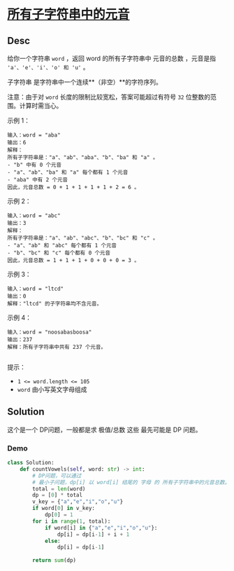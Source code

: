 
# [所有子字符串中的元音](https://leetcode.cn/problems/vowels-of-all-substrings/description/)

## Desc

给你一个字符串 `word` ，返回 word 的所有子字符串中 元音的总数 ，元音是指 `'a'、'e'、'i'、'o' 和 'u'` 。

子字符串 是字符串中一个连续**（非空）**的字符序列。

注意：由于对 `word` 长度的限制比较宽松，答案可能超过有符号 `32` 位整数的范围。计算时需当心。

 

示例 1：
```
输入：word = "aba"
输出：6
解释：
所有子字符串是："a"、"ab"、"aba"、"b"、"ba" 和 "a" 。
- "b" 中有 0 个元音
- "a"、"ab"、"ba" 和 "a" 每个都有 1 个元音
- "aba" 中有 2 个元音
因此，元音总数 = 0 + 1 + 1 + 1 + 1 + 2 = 6 。

```
示例 2：
```
输入：word = "abc"
输出：3
解释：
所有子字符串是："a"、"ab"、"abc"、"b"、"bc" 和 "c" 。
- "a"、"ab" 和 "abc" 每个都有 1 个元音
- "b"、"bc" 和 "c" 每个都有 0 个元音
因此，元音总数 = 1 + 1 + 1 + 0 + 0 + 0 = 3 。

```

示例 3：
```
输入：word = "ltcd"
输出：0
解释："ltcd" 的子字符串均不含元音。

```

示例 4：
```
输入：word = "noosabasboosa"
输出：237
解释：所有子字符串中共有 237 个元音。
 
```
提示：

* `1 <= word.length <= 105`
* `word` 由小写英文字母组成


## Solution
这个是一个 DP问题，一般都是求 极值/总数 这些 最先可能是 DP 问题。


### Demo
```python
class Solution:
    def countVowels(self, word: str) -> int:
        # DP问题，可以通过
        # 最小子问题，dp[i] 以 word[i] 结尾的 字母 的 所有子字符串中的元音总数。
        total = len(word)
        dp = [0] * total
        v_key = {"a","e","i","o","u"}
        if word[0] in v_key:
            dp[0] = 1
        for i in range(1, total):
            if word[i] in {"a","e","i","o","u"}:
                dp[i] = dp[i-1] + i + 1
            else:
                dp[i] = dp[i-1]
        
        return sum(dp)
        
```
